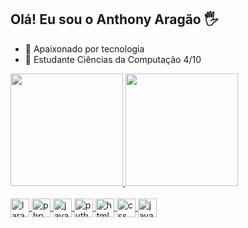 ## Olá! Eu sou o Anthony Aragão 🖐️

- 🔭 Apaixonado por tecnologia
- 🌱 Estudante Ciências da Computação 4/10


<div>
  <a href="https://github.com/AnthonyAragao">
  <img height="180em" src="https://github-readme-stats.vercel.app/api?username=AnthonyAragao&show_icons=true&theme=dracula&count_private=true"/>
  <img height="180em" src="https://github-readme-stats.vercel.app/api/top-langs/?username=AnthonyAragao&layout=compact&langs_count=16&theme=dracula"/>

</div>


<div style="display: inline_block"> <br>
  <img align="center" alt="laravel" height="30" width=""40 src="https://img.shields.io/badge/Laravel-FF2D20?style=for-the-badge&logo=laravel&logoColor=white"/>
  <img align="center" alt="php" height="30" width=""40 src="https://img.shields.io/badge/PHP-777BB4?style=for-the-badge&logo=php&logoColor=white"/>
  <img align="center" alt="java" height="30" width=""40 src="https://img.shields.io/badge/Java-ED8B00?style=for-the-badge&logo=openjdk&logoColor=white"/>
  <img align="center" alt="python" height="30" width=""40 src="https://img.shields.io/badge/Python-3776AB?style=for-the-badge&logo=python&logoColor=white"/> 
  <img align="center" alt="html" height="30" width=""40 src="https://img.shields.io/badge/HTML-239120?style=for-the-badge&logo=html5&logoColor=white"/>
  <img align="center" alt="css" height="30" width=""40 src="https://img.shields.io/badge/CSS-239120?&style=for-the-badge&logo=css3&logoColor=white"/>
  <img align="center" alt="javascript" height="30" width=""40 src="https://img.shields.io/badge/JavaScript-F7DF1E?style=for-the-badge&logo=javascript&logoColor=black"/> 
</div>
  
  ##

